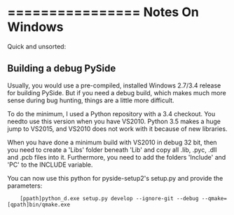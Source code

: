 ================
Notes On Windows
================

Quick and unsorted:

Building a debug PySide
-----------------------

Usually, you would use a pre-compiled, installed Windows 2.7/3.4 release for
building PySide. But if you need a debug build, which makes much more
sense during bug hunting, things are a little more difficult.

To do the minimum, I used a Python repository with a 3.4 checkout. You needto use
this version when you have VS2010. Python 3.5 makes a huge jump to VS2015, and VS2010
does not work with it because of new libraries.

When you have done a minimum build with VS2010 in debug 32 bit, then you need to create a 'Libs'
folder beneath 'Lib' and copy all .lib, .pyc, .dll and .pcb files into it.
Furthermore, you need to add the folders 'Include' and 'PC' to the INCLUDE variable.

You can now use this python for pyside-setup2's setup.py and provide the parameters:

```
	[ppath]python_d.exe setup.py develop --ignore-git --debug --qmake=[qpath]bin/qmake.exe
```
